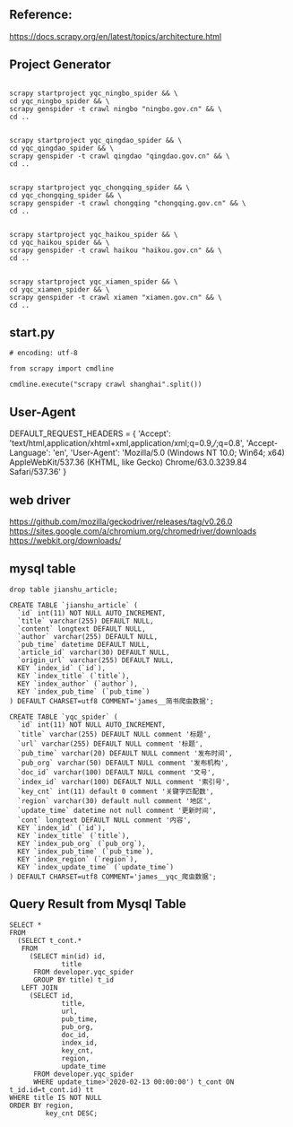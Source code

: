 ## Reference:
https://docs.scrapy.org/en/latest/topics/architecture.html


## Project Generator
```

scrapy startproject yqc_ningbo_spider && \
cd yqc_ningbo_spider && \
scrapy genspider -t crawl ningbo "ningbo.gov.cn" && \
cd ..


scrapy startproject yqc_qingdao_spider && \
cd yqc_qingdao_spider && \
scrapy genspider -t crawl qingdao "qingdao.gov.cn" && \
cd ..


scrapy startproject yqc_chongqing_spider && \
cd yqc_chongqing_spider && \
scrapy genspider -t crawl chongqing "chongqing.gov.cn" && \
cd ..


scrapy startproject yqc_haikou_spider && \
cd yqc_haikou_spider && \
scrapy genspider -t crawl haikou "haikou.gov.cn" && \
cd ..


scrapy startproject yqc_xiamen_spider && \
cd yqc_xiamen_spider && \
scrapy genspider -t crawl xiamen "xiamen.gov.cn" && \
cd ..

```


## start.py
```
# encoding: utf-8

from scrapy import cmdline

cmdline.execute("scrapy crawl shanghai".split())
```

## User-Agent
DEFAULT_REQUEST_HEADERS = {
    'Accept': 'text/html,application/xhtml+xml,application/xml;q=0.9,*/*;q=0.8',
    'Accept-Language': 'en',
    'User-Agent': 'Mozilla/5.0 (Windows NT 10.0; Win64; x64) AppleWebKit/537.36 (KHTML, like Gecko) Chrome/63.0.3239.84 Safari/537.36'
}


## web driver
https://github.com/mozilla/geckodriver/releases/tag/v0.26.0
https://sites.google.com/a/chromium.org/chromedriver/downloads
https://webkit.org/downloads/

## mysql table
```
drop table jianshu_article;

CREATE TABLE `jianshu_article` (
  `id` int(11) NOT NULL AUTO_INCREMENT,
  `title` varchar(255) DEFAULT NULL,
  `content` longtext DEFAULT NULL,
  `author` varchar(255) DEFAULT NULL,
  `pub_time` datetime DEFAULT NULL,
  `article_id` varchar(30) DEFAULT NULL,
  `origin_url` varchar(255) DEFAULT NULL,
  KEY `index_id` (`id`),
  KEY `index_title` (`title`),
  KEY `index_author` (`author`),
  KEY `index_pub_time` (`pub_time`)
) DEFAULT CHARSET=utf8 COMMENT='james__简书爬虫数据';

CREATE TABLE `yqc_spider` (
  `id` int(11) NOT NULL AUTO_INCREMENT,
  `title` varchar(255) DEFAULT NULL comment '标题',
  `url` varchar(255) DEFAULT NULL comment '标题',
  `pub_time` varchar(20) DEFAULT NULL comment '发布时间',
  `pub_org` varchar(50) DEFAULT NULL comment '发布机构',
  `doc_id` varchar(100) DEFAULT NULL comment '文号',
  `index_id` varchar(100) DEFAULT NULL comment '索引号',
  `key_cnt` int(11) default 0 comment '关键字匹配数',
  `region` varchar(30) default null comment '地区',
  `update_time` datetime not null comment '更新时间',
  `cont` longtext DEFAULT NULL comment '内容',
  KEY `index_id` (`id`),
  KEY `index_title` (`title`),
  KEY `index_pub_org` (`pub_org`),
  KEY `index_pub_time` (`pub_time`),
  KEY `index_region` (`region`),
  KEY `index_update_time` (`update_time`)
) DEFAULT CHARSET=utf8 COMMENT='james__yqc_爬虫数据';
```

## Query Result from Mysql Table
```
SELECT *
FROM
  (SELECT t_cont.*
   FROM
     (SELECT min(id) id,
             title
      FROM developer.yqc_spider
      GROUP BY title) t_id
   LEFT JOIN
     (SELECT id,
             title,
             url,
             pub_time,
             pub_org,
             doc_id,
             index_id,
             key_cnt,
             region,
             update_time
      FROM developer.yqc_spider
      WHERE update_time>'2020-02-13 00:00:00') t_cont ON t_id.id=t_cont.id) tt
WHERE title IS NOT NULL
ORDER BY region,
         key_cnt DESC;
```
